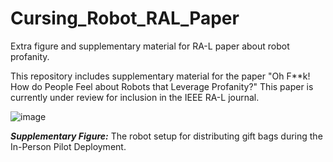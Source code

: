 # Cursing_Robot_RAL_Paper
Extra figure and supplementary material for RA-L paper about robot profanity.

This repository includes supplementary material for the paper "Oh F**k! How do People Feel about Robots that Leverage Profanity?" This paper is currently under review for inclusion in the IEEE RA-L journal.

![image](https://github.com/user-attachments/assets/21b05908-69e5-4e35-a2d9-9ffea3504268)

**_Supplementary Figure:_** The robot setup for distributing gift bags during the In-Person Pilot Deployment.
